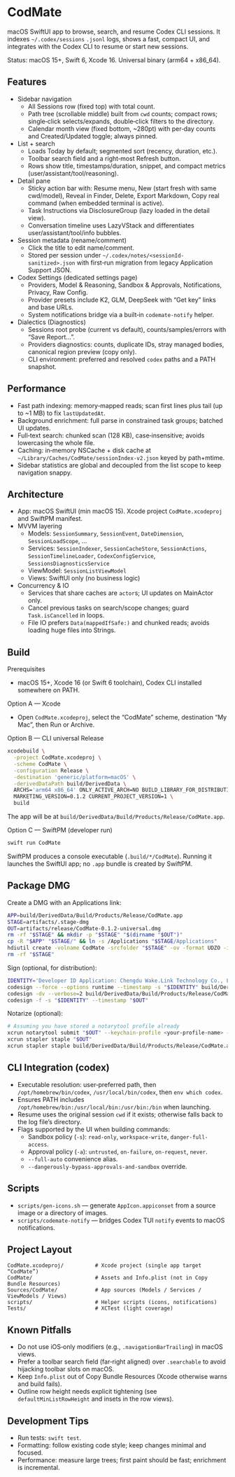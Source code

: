 # CodMate

macOS SwiftUI app to browse, search, and resume Codex CLI sessions. It indexes `~/.codex/sessions` `.jsonl` logs, shows a fast, compact UI, and integrates with the Codex CLI to resume or start new sessions.

Status: macOS 15+, Swift 6, Xcode 16. Universal binary (arm64 + x86_64).

## Features
- Sidebar navigation
  - All Sessions row (fixed top) with total count.
  - Path tree (scrollable middle) built from `cwd` counts; compact rows; single‑click selects/expands, double‑click filters to the directory.
  - Calendar month view (fixed bottom, ~280pt) with per‑day counts and Created/Updated toggle; always pinned.
- List + search
  - Loads Today by default; segmented sort (recency, duration, etc.).
  - Toolbar search field and a right‑most Refresh button.
  - Rows show title, timestamps/duration, snippet, and compact metrics (user/assistant/tool/reasoning).
- Detail pane
  - Sticky action bar with: Resume menu, New (start fresh with same cwd/model), Reveal in Finder, Delete, Export Markdown, Copy real command (when embedded terminal is active).
  - Task Instructions via DisclosureGroup (lazy loaded in the detail view).
  - Conversation timeline uses LazyVStack and differentiates user/assistant/tool/info bubbles.
- Session metadata (rename/comment)
  - Click the title to edit name/comment.
  - Stored per session under `~/.codex/notes/<sessionId-sanitized>.json` with first‑run migration from legacy Application Support JSON.
- Codex Settings (dedicated settings page)
  - Providers, Model & Reasoning, Sandbox & Approvals, Notifications, Privacy, Raw Config.
  - Provider presets include K2, GLM, DeepSeek with “Get key” links and base URLs.
  - System notifications bridge via a built‑in `codemate-notify` helper.
- Dialectics (Diagnostics)
  - Sessions root probe (current vs default), counts/samples/errors with “Save Report…”.
  - Providers diagnostics: counts, duplicate IDs, stray managed bodies, canonical region preview (copy only).
  - CLI environment: preferred and resolved `codex` paths and a PATH snapshot.

## Performance
- Fast path indexing: memory‑mapped reads; scan first lines plus tail (up to ~1 MB) to fix `lastUpdatedAt`.
- Background enrichment: full parse in constrained task groups; batched UI updates.
- Full‑text search: chunked scan (128 KB), case‑insensitive; avoids lowercasing the whole file.
- Caching: in‑memory NSCache + disk cache at `~/Library/Caches/CodMate/sessionIndex-v2.json` keyed by path+mtime.
- Sidebar statistics are global and decoupled from the list scope to keep navigation snappy.

## Architecture
- App: macOS SwiftUI (min macOS 15). Xcode project `CodMate.xcodeproj` and SwiftPM manifest.
- MVVM layering
  - Models: `SessionSummary`, `SessionEvent`, `DateDimension`, `SessionLoadScope`, …
  - Services: `SessionIndexer`, `SessionCacheStore`, `SessionActions`, `SessionTimelineLoader`, `CodexConfigService`, `SessionsDiagnosticsService`
  - ViewModel: `SessionListViewModel`
  - Views: SwiftUI only (no business logic)
- Concurrency & IO
  - Services that share caches are `actor`s; UI updates on MainActor only.
  - Cancel previous tasks on search/scope changes; guard `Task.isCancelled` in loops.
  - File IO prefers `Data(mappedIfSafe:)` and chunked reads; avoids loading huge files into Strings.

## Build
Prerequisites
- macOS 15+, Xcode 16 (or Swift 6 toolchain), Codex CLI installed somewhere on PATH.

Option A — Xcode
- Open `CodMate.xcodeproj`, select the “CodMate” scheme, destination “My Mac”, then Run or Archive.

Option B — CLI universal Release
```sh
xcodebuild \
  -project CodMate.xcodeproj \
  -scheme CodMate \
  -configuration Release \
  -destination 'generic/platform=macOS' \
  -derivedDataPath build/DerivedData \
  ARCHS='arm64 x86_64' ONLY_ACTIVE_ARCH=NO BUILD_LIBRARY_FOR_DISTRIBUTION=YES \
  MARKETING_VERSION=0.1.2 CURRENT_PROJECT_VERSION=1 \
  build
```
The app will be at `build/DerivedData/Build/Products/Release/CodMate.app`.

Option C — SwiftPM (developer run)
```sh
swift run CodMate
```
SwiftPM produces a console executable (`.build/*/CodMate`). Running it launches the SwiftUI app; no `.app` bundle is created by SwiftPM.

## Package DMG
Create a DMG with an Applications link:
```sh
APP=build/DerivedData/Build/Products/Release/CodMate.app
STAGE=artifacts/.stage-dmg
OUT=artifacts/release/CodMate-0.1.2-universal.dmg
rm -rf "$STAGE" && mkdir -p "$STAGE" "$(dirname "$OUT")"
cp -R "$APP" "$STAGE/" && ln -s /Applications "$STAGE/Applications"
hdiutil create -volname CodMate -srcfolder "$STAGE" -ov -format UDZO -imagekey zlib-level=9 "$OUT"
rm -rf "$STAGE"
```

Sign (optional, for distribution):
```sh
IDENTITY='Developer ID Application: Chengdu Wake.Link Technology Co., Ltd. (AN5X2K46ER)'
codesign --force --options runtime --timestamp -s "$IDENTITY" build/DerivedData/Build/Products/Release/CodMate.app
codesign -dv --verbose=2 build/DerivedData/Build/Products/Release/CodMate.app
codesign -f -s "$IDENTITY" --timestamp "$OUT"
```

Notarize (optional):
```sh
# Assuming you have stored a notarytool profile already
xcrun notarytool submit "$OUT" --keychain-profile <your-profile-name> --wait
xcrun stapler staple "$OUT"
xcrun stapler staple build/DerivedData/Build/Products/Release/CodMate.app
```

## CLI Integration (codex)
- Executable resolution: user‑preferred path, then `/opt/homebrew/bin/codex`, `/usr/local/bin/codex`, then `env which codex`.
- Ensures PATH includes `/opt/homebrew/bin:/usr/local/bin:/usr/bin:/bin` when launching.
- Resume uses the original session `cwd` if it exists; otherwise falls back to the log file’s directory.
- Flags supported by the UI when building commands:
  - Sandbox policy (`-s`): `read-only`, `workspace-write`, `danger-full-access`.
  - Approval policy (`-a`): `untrusted`, `on-failure`, `on-request`, `never`.
  - `--full-auto` convenience alias.
  - `--dangerously-bypass-approvals-and-sandbox` override.

## Scripts
- `scripts/gen-icons.sh` — generate `AppIcon.appiconset` from a source image or a directory of images.
- `scripts/codemate-notify` — bridges Codex TUI `notify` events to macOS notifications.

## Project Layout
```
CodMate.xcodeproj/          # Xcode project (single app target “CodMate”)
CodMate/                    # Assets and Info.plist (not in Copy Bundle Resources)
Sources/CodMate/            # App sources (Models / Services / ViewModels / Views)
scripts/                    # Helper scripts (icons, notifications)
Tests/                      # XCTest (light coverage)
```

## Known Pitfalls
- Do not use iOS‑only modifiers (e.g., `.navigationBarTrailing`) in macOS views.
- Prefer a toolbar search field (far‑right aligned) over `.searchable` to avoid hijacking toolbar slots on macOS.
- Keep `Info.plist` out of Copy Bundle Resources (Xcode otherwise warns and build fails).
- Outline row height needs explicit tightening (see `defaultMinListRowHeight` and insets in the row views).

## Development Tips
- Run tests: `swift test`.
- Formatting: follow existing code style; keep changes minimal and focused.
- Performance: measure large trees; first paint should be fast; enrichment is incremental.

